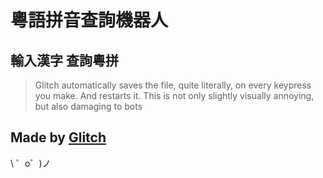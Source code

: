 粵語拼音查詢機器人
=================

## 輸入漢字 查詢粵拼
> Glitch automatically saves the file, quite literally, on every keypress you make. And restarts it. This is not only slightly visually annoying, but also damaging to bots


Made by [Glitch](https://glitch.com/)
-------------------

\ ゜o゜)ノ

